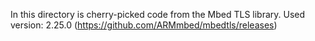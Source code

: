 In this directory is cherry-picked code from the Mbed TLS library.
Used version: 2.25.0 (https://github.com/ARMmbed/mbedtls/releases)
